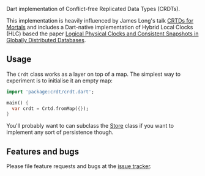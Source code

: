 Dart implementation of Conflict-free Replicated Data Types (CRDTs).

This implementation is heavily influenced by James Long's talk [CRTDs for Mortals](https://www.dotconferences.com/2019/12/james-long-crdts-for-mortals) and includes a Dart-native implementation of Hybrid Local Clocks (HLC) based the paper [Logical Physical Clocks and Consistent Snapshots in Globally Distributed Databases](https://cse.buffalo.edu/tech-reports/2014-04.pdf).

## Usage

The `Crdt` class works as a layer on top of a map. The simplest way to experiment is to initialise it an empty map:

```dart
import 'package:crdt/crdt.dart';

main() {
  var crdt = Crtd.fromMap({});
}
```

You'll probably want to can subclass the [Store](https://github.com/cachapa/crdt/blob/master/lib/src/store.dart) class if you want to implement any sort of persistence though.

## Features and bugs

Please file feature requests and bugs at the [issue tracker][tracker].

[tracker]: https://github.com/cachapa/crdt/issues
